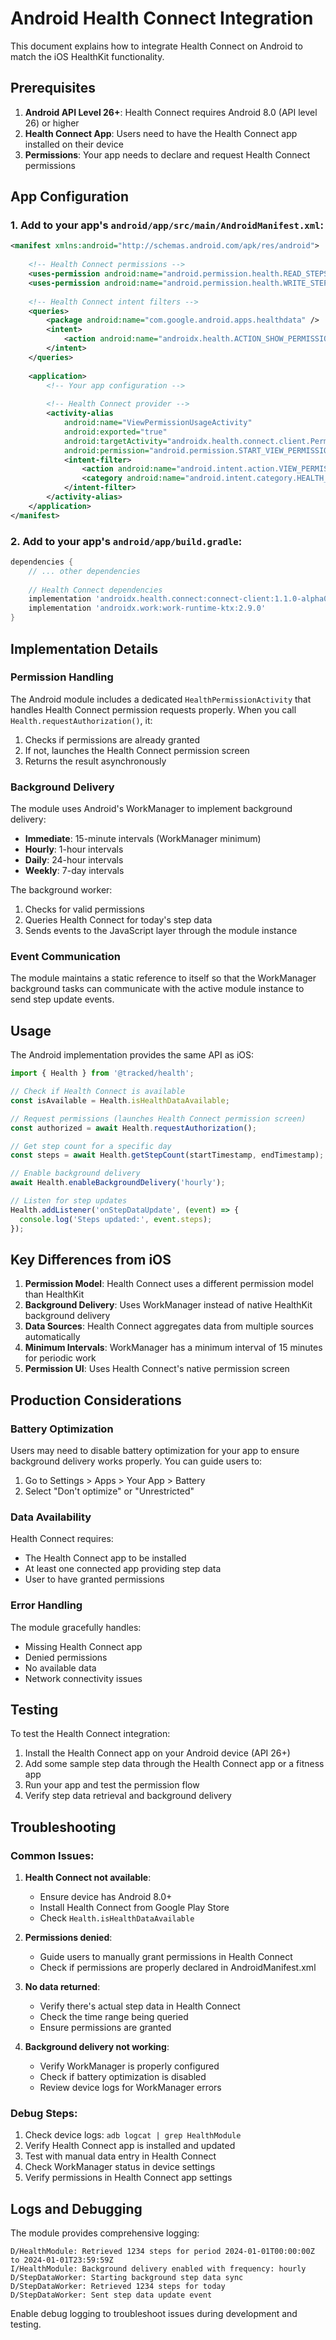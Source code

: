 # Android Health Connect Integration

This document explains how to integrate Health Connect on Android to match the iOS HealthKit functionality.

## Prerequisites

1. **Android API Level 26+**: Health Connect requires Android 8.0 (API level 26) or higher
2. **Health Connect App**: Users need to have the Health Connect app installed on their device
3. **Permissions**: Your app needs to declare and request Health Connect permissions

## App Configuration

### 1. Add to your app's `android/app/src/main/AndroidManifest.xml`:

```xml
<manifest xmlns:android="http://schemas.android.com/apk/res/android">
    
    <!-- Health Connect permissions -->
    <uses-permission android:name="android.permission.health.READ_STEPS" />
    <uses-permission android:name="android.permission.health.WRITE_STEPS" />
    
    <!-- Health Connect intent filters -->
    <queries>
        <package android:name="com.google.android.apps.healthdata" />
        <intent>
            <action android:name="androidx.health.ACTION_SHOW_PERMISSIONS_RATIONALE" />
        </intent>
    </queries>
    
    <application>
        <!-- Your app configuration -->
        
        <!-- Health Connect provider -->
        <activity-alias
            android:name="ViewPermissionUsageActivity"
            android:exported="true"
            android:targetActivity="androidx.health.connect.client.PermissionController"
            android:permission="android.permission.START_VIEW_PERMISSION_USAGE">
            <intent-filter>
                <action android:name="android.intent.action.VIEW_PERMISSION_USAGE" />
                <category android:name="android.intent.category.HEALTH_PERMISSIONS" />
            </intent-filter>
        </activity-alias>
    </application>
</manifest>
```

### 2. Add to your app's `android/app/build.gradle`:

```gradle
dependencies {
    // ... other dependencies
    
    // Health Connect dependencies
    implementation 'androidx.health.connect:connect-client:1.1.0-alpha07'
    implementation 'androidx.work:work-runtime-ktx:2.9.0'
}
```

## Implementation Details

### Permission Handling

The Android module includes a dedicated `HealthPermissionActivity` that handles Health Connect permission requests properly. When you call `Health.requestAuthorization()`, it:

1. Checks if permissions are already granted
2. If not, launches the Health Connect permission screen
3. Returns the result asynchronously

### Background Delivery

The module uses Android's WorkManager to implement background delivery:

- **Immediate**: 15-minute intervals (WorkManager minimum)
- **Hourly**: 1-hour intervals
- **Daily**: 24-hour intervals
- **Weekly**: 7-day intervals

The background worker:
1. Checks for valid permissions
2. Queries Health Connect for today's step data
3. Sends events to the JavaScript layer through the module instance

### Event Communication

The module maintains a static reference to itself so that the WorkManager background tasks can communicate with the active module instance to send step update events.

## Usage

The Android implementation provides the same API as iOS:

```typescript
import { Health } from '@tracked/health';

// Check if Health Connect is available
const isAvailable = Health.isHealthDataAvailable;

// Request permissions (launches Health Connect permission screen)
const authorized = await Health.requestAuthorization();

// Get step count for a specific day
const steps = await Health.getStepCount(startTimestamp, endTimestamp);

// Enable background delivery
await Health.enableBackgroundDelivery('hourly');

// Listen for step updates
Health.addListener('onStepDataUpdate', (event) => {
  console.log('Steps updated:', event.steps);
});
```

## Key Differences from iOS

1. **Permission Model**: Health Connect uses a different permission model than HealthKit
2. **Background Delivery**: Uses WorkManager instead of native HealthKit background delivery
3. **Data Sources**: Health Connect aggregates data from multiple sources automatically
4. **Minimum Intervals**: WorkManager has a minimum interval of 15 minutes for periodic work
5. **Permission UI**: Uses Health Connect's native permission screen

## Production Considerations

### Battery Optimization

Users may need to disable battery optimization for your app to ensure background delivery works properly. You can guide users to:

1. Go to Settings > Apps > Your App > Battery
2. Select "Don't optimize" or "Unrestricted"

### Data Availability

Health Connect requires:
- The Health Connect app to be installed
- At least one connected app providing step data
- User to have granted permissions

### Error Handling

The module gracefully handles:
- Missing Health Connect app
- Denied permissions
- No available data
- Network connectivity issues

## Testing

To test the Health Connect integration:

1. Install the Health Connect app on your Android device (API 26+)
2. Add some sample step data through the Health Connect app or a fitness app
3. Run your app and test the permission flow
4. Verify step data retrieval and background delivery

## Troubleshooting

### Common Issues:

1. **Health Connect not available**: 
   - Ensure device has Android 8.0+ 
   - Install Health Connect from Google Play Store
   - Check `Health.isHealthDataAvailable`

2. **Permissions denied**: 
   - Guide users to manually grant permissions in Health Connect
   - Check if permissions are properly declared in AndroidManifest.xml

3. **No data returned**: 
   - Verify there's actual step data in Health Connect
   - Check the time range being queried
   - Ensure permissions are granted

4. **Background delivery not working**: 
   - Verify WorkManager is properly configured
   - Check if battery optimization is disabled
   - Review device logs for WorkManager errors

### Debug Steps:

1. Check device logs: `adb logcat | grep HealthModule`
2. Verify Health Connect app is installed and updated
3. Test with manual data entry in Health Connect
4. Check WorkManager status in device settings
5. Verify permissions in Health Connect app settings

## Logs and Debugging

The module provides comprehensive logging:

```
D/HealthModule: Retrieved 1234 steps for period 2024-01-01T00:00:00Z to 2024-01-01T23:59:59Z
I/HealthModule: Background delivery enabled with frequency: hourly
D/StepDataWorker: Starting background step data sync
D/StepDataWorker: Retrieved 1234 steps for today
D/StepDataWorker: Sent step data update event
```

Enable debug logging to troubleshoot issues during development and testing. 